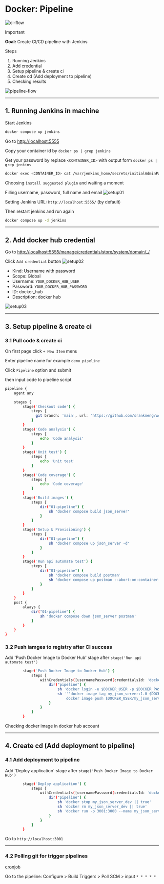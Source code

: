 # Docker: Pipeline

![ci-flow](images/ci-flow.png)

> [!IMPORTANT]  
> **Goal:** Create CI/CD pipeline with Jenkins

Steps

1. Running Jenkins
2. Add credential
3. Setup pipeline & create ci
4. Create cd (Add deployment to pipeline)
5. Checking results

![pipeline-flow](images/pipeline-flow.png)

---

## 1. Running Jenkins in machine

Start Jenkins

```sh
docker compose up jenkins
```

Go to <http://localhost:5555>

Copy your container id by `docker ps | grep jenkins`

Get your password by replace `<CONTAINER_ID>` with output form `docker ps | grep jenkins`

```sh
docker exec <CONTAINER_ID> cat /var/jenkins_home/secrets/initialAdminPassword
```

Choosing `install suggested plugin` and waiting a moment

Filling username, password, full name and email
![setup01](images/setup01.png)

Setting Jenkins URL: `http://localhost:5555/` (by default)

Then restart jenkins and run again

```sh
docker compose up -d jenkins
```

---

## 2. Add docker hub credential

Go to <http://localhost:5555/manage/credentials/store/system/domain/_/>

Click `Add credential` button
![setup02](images/setup02.png)

- Kind: Username with password
- Scope: Global
- Username: `YOUR_DOCKER_HUB_USER`
- Password: `YOUR_DOCKER_HUB_PASSWORD`
- ID: docker_hub
- Description: docker hub

![setup03](images/setup03.png)

---

## 3. Setup pipeline & create ci

### 3.1 Pull code & create ci

On first page click `+ New Item` menu

Enter pipeline name for example `demo_pipeline`

Click `Pipeline` option and submit

then input code to pipeline script

```sh
pipeline {
    agent any

    stages {
        stage('Checkout code') {
            steps {
              git branch: 'main', url: 'https://github.com/srankmeng/workshop-docker-cicd.git'
            }
        }
        stage('Code analysis') {
            steps {
                echo 'Code analysis'
            }
        }
        stage('Unit test') {
            steps {
                echo 'Unit test'
            }
        }
        stage('Code coverage') {
            steps {
                echo 'Code coverage'
            }
        }
        stage('Build images') {
            steps {
                dir("01-pipeline") {
                    sh 'docker compose build json_server'
                }
            }
        }
        stage('Setup & Provisioning') {
            steps {
                dir("01-pipeline") {
                    sh 'docker compose up json_server -d'
                }
            }
        }
        stage('Run api automate test') {
            steps {
                dir("01-pipeline") {
                    sh 'docker compose build postman'
                    sh 'docker compose up postman --abort-on-container-exit'
                }
            }
        }
    }
    post {
        always {
            dir("01-pipeline") {
                sh 'docker compose down json_server postman'
            }
        }
    }
}
```

### 3.2 Push iamges to registry after CI success

Add 'Push Docker Image to Docker Hub' stage after `stage('Run api automate test')`

```sh
        stage('Push Docker Image to Docker Hub') {
            steps {
                withCredentials([usernamePassword(credentialsId: 'docker_hub', passwordVariable: 'DOCKER_PASS', usernameVariable: 'DOCKER_USER')]) {
                    dir("pipeline") {
                        sh 'docker login -u $DOCKER_USER -p $DOCKER_PASS'
                        sh '''docker image tag my_json_server:1.0 $DOCKER_USER/my_json_server:$BUILD_NUMBER
                            docker image push $DOCKER_USER/my_json_server:$BUILD_NUMBER'''
                    }
                }        
            }
        } 
```

Checking docker image in docker hub account

---

## 4. Create cd (Add deployment to pipeline)

### 4.1 Add deployment to pipeline

Add 'Deploy application' stage after `stage('Push Docker Image to Docker Hub')`

```sh
        stage('Deploy application') {
            steps {
                withCredentials([usernamePassword(credentialsId: 'docker_hub', passwordVariable: 'DOCKER_PASS', usernameVariable: 'DOCKER_USER')]) {
                    dir("pipeline") {
                        sh 'docker stop my_json_server_dev || true'
                        sh 'docker rm my_json_server_dev || true'
                        sh 'docker run -p 3001:3000 --name my_json_server_dev -d $DOCKER_USER/my_json_server:$BUILD_NUMBER'
                    }
                }
            }
        }
```

Go to `http://localhost:3001`

---

### 4.2 Polling git for trigger pipelines

[cronjob](https://crontab.guru/)

Go to the pipeline: Configure > Build Triggers > Poll SCM > input `* * * * *`
